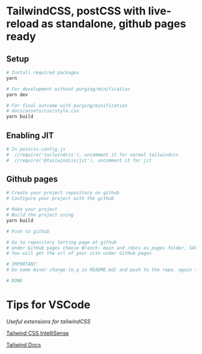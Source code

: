 # TailwindCSS, postCSS with live-reload as standalone, github pages ready

## Setup

```bash
# Install required packages
yarn

# For development without purging/minification
yarn dev

# For final outcome with purging/minification
# docs/assets/css/style.css
yarn build

```

## Enabling JIT

```bash
# In postcss.config.js
#  //require('tailwindcss'), uncomment it for normal tailwindcss
#  //require('@tailwindcss/jit'), uncomment it for jit
```

## Github pages

```bash
# Create your project repository on github
# Configure your project with the github

# Make your project
# Build the project using
yarn build

# Push to github

# Go to repository Setting page at github
# Under GitHub pages choose Branch: main and /docs as pages folder, SAVE
# You will get the url of your site under GitHub pages

# IMPORTANT:
# Do some minor change (e.g in README.md) and push to the repo. again to trigger the GitHub deployment process. 11

# DONE
```

# Tips for VSCode

_*Useful extensions for tailwindCSS*_

[Tailwind CSS IntelliSense](https://marketplace.visualstudio.com/items?itemName=bradlc.vscode-tailwindcss)

[Tailwind Docs](https://marketplace.visualstudio.com/items?itemName=austenc.tailwind-docs)
